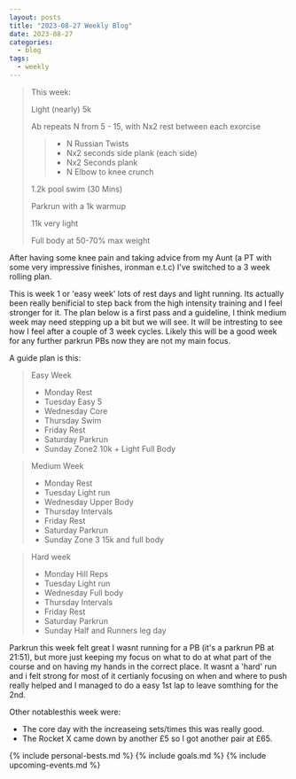 ```yaml
---
layout: posts
title: "2023-08-27 Weekly Blog"
date: 2023-08-27
categories:
  - blog
tags:
  - weekly
---
```


> This week:
>
> Light (nearly) 5k
>
> Ab repeats N from 5 - 15, with Nx2 rest between each exorcise
> >
> > - N Russian Twists
> > - Nx2 seconds side plank (each side)
> > - Nx2 Seconds plank
> > - N Elbow to knee crunch
>
> 1.2k pool swim (30 Mins)
>
> Parkrun with a 1k warmup
>
> 11k very light
>
> Full body at 50-70% max weight

After having some knee pain and taking advice from my Aunt (a PT with some very impressive finishes, ironman e.t.c) I've switched to a 3 week rolling plan.

This is week 1 or 'easy week' lots of rest days and light running.
Its actually been really benificial to step back from the high intensity training and I feel stronger for it.
The plan below is a first pass and a guideline, I think medium week may need stepping up a bit but we will see.
It will be intresting to see how I feel after a couple of 3 week cycles.
Likely this will be a good week for any further parkrun PBs now they are not my main focus.

A guide plan is this:

> Easy Week
>
> - Monday Rest
> - Tuesday Easy 5
> - Wednesday Core
> - Thursday Swim
> - Friday Rest
> - Saturday Parkrun
> - Sunday Zone2 10k + Light Full Body
>


> Medium Week
>
> - Monday Rest
> - Tuesday Light run
> - Wednesday Upper Body
> - Thursday Intervals
> - Friday Rest
> - Saturday Parkrun
> - Sunday Zone 3 15k and full body
>


> Hard week
>
> - Monday Hill Reps
> - Tuesday Light run
> - Wednesday Full body
> - Thursday Intervals
> - Friday Rest
> - Saturday Parkrun
> - Sunday Half and Runners leg day
>

Parkrun this week felt great I wasnt running for a PB (it's a parkrun PB at 21:51), but more just keeping my focus on what to do at what part of the course and on having my hands in the correct place.
It wasnt a 'hard' run and i felt strong for most of it certianly focusing on when and where to push really helped and I managed to do a easy 1st lap to leave somthing for the 2nd.

Other notablesthis week were:

- The core day with the increaseing sets/times this was really good.
- The Rocket X came down by another £5 so I got another pair at £65.

{% include personal-bests.md %}
{% include goals.md %}
{% include upcoming-events.md %}
